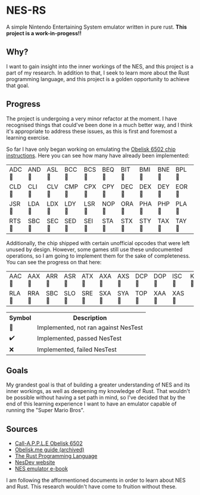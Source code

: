 # NES-RS
A simple Nintendo Entertaining System emulator written in pure rust.
**This project is a work-in-progess!!**

## Why?
I want to gain insight into the inner workings of the NES, and this project is a part of my research. In addition to that, I seek to learn more about the Rust programming language, and this project is a golden opportunity to achieve that goal.

## Progress
The project is undergoing a very minor refactor at the moment.
I have recognised things that could've been done in a much better way, and I think it's appropriate to address these issues, as this is first and foremost a learning exercise.

So far I have only began working on emulating the [Obelisk 6502 chip instructions](https://www.nesdev.org/obelisk-6502-guide/reference.html). Here you can see how many have already been implemented:
<table>
	<tr>
		<td>ADC🚧</td>
		<td>AND🚧</td>
		<td>ASL🚧</td>
		<td>BCC🚧</td>
		<td>BCS🚧</td>
		<td>BEQ🚧</td>
		<td>BIT🚧</td>
		<td>BMI🚧</td>
		<td>BNE🚧</td>
		<td>BPL🚧</td>
		<td>BRK🚧</td>
		<td>BVC🚧</td>
		<td>BVS🚧</td>
		<td>CLC🚧</td>
	</tr>
	<tr>
		<td>CLD🚧</td>
		<td>CLI🚧</td>
		<td>CLV🚧</td>
		<td>CMP🚧</td>
		<td>CPX🚧</td>
		<td>CPY🚧</td>
		<td>DEC🚧</td>
		<td>DEX🚧</td>
		<td>DEY🚧</td>
		<td>EOR🚧</td>
		<td>INC🚧</td>
		<td>INX🚧</td>
		<td>INY🚧</td>
		<td>JMP🚧</td>
	</tr>
	<tr>
		<td>JSR🚧</td>
		<td>LDA🚧</td>
		<td>LDX🚧</td>
		<td>LDY🚧</td>
		<td>LSR🚧</td>
		<td>NOP🚧</td>
		<td>ORA🚧</td>
		<td>PHA🚧</td>
		<td>PHP🚧</td>
		<td>PLA🚧</td>
		<td>PLP🚧</td>
		<td>ROL🚧</td>
		<td>ROR🚧</td>
		<td>RTI🚧</td>
	</tr>
	<tr>
		<td>RTS🚧</td>
		<td>SBC🚧</td>
		<td>SEC🚧</td>
		<td>SED🚧</td>
		<td>SEI🚧</td>
		<td>STA🚧</td>
		<td>STX🚧</td>
		<td>STY🚧</td>
		<td>TAX🚧</td>
		<td>TAY🚧</td>
		<td>TSX🚧</td>
		<td>TXA🚧</td>
		<td>TXS🚧</td>
		<td>TYA🚧</td>
	</tr>
</table>

Additionally, the chip shipped with certain unofficial opcodes that were left unused by design. However, some games still use these undocumented operations, so I am going to implement them for the sake of completeness. You can see the progress on that here:
<table>
	<tr>
		<td>AAC🚧</td>
		<td>AAX🚧</td>
		<td>ARR🚧</td>
		<td>ASR🚧</td>
		<td>ATX🚧</td>
		<td>AXA🚧</td>
		<td>AXS🚧</td>
		<td>DCP🚧</td>
		<td>DOP🚧</td>
		<td>ISC🚧</td>
		<td>KIL🚧</td>
		<td>LAR🚧</td>
		<td>LAX🚧</td>
		<td>NOP🚧</td>
	</tr>
	<tr>
		<td>RLA🚧</td>
		<td>RRA🚧</td>
		<td>SBC🚧</td>
		<td>SLO🚧</td>
		<td>SRE🚧</td>
		<td>SXA🚧</td>
		<td>SYA🚧</td>
		<td>TOP🚧</td>
		<td>XAA🚧</td>
		<td>XAS🚧</td>
	</tr>
</table>

<table>
	<tr>
		<th>Symbol</th>
		<th>Description</th>
	</tr>
	<tr>
		<td>🚧</td>
		<td>Implemented, not ran against NesTest</td>
	</tr>
	<tr>
		<td>✔️</td>
		<td>Implemented, passed NesTest</td>
	</tr>
	<tr>
		<td>❌</td>
		<td>Implemented, failed NesTest</td>
	</tr>
</table>

## Goals
My grandest goal is that of building a greater understanding of NES and its inner workings, as well as deepening my knowledge of Rust.
That wouldn't be possible without having a set path in mind, so I've decided that by the end of this learning experience I want to have an emulator capable of running the "Super Mario Bros".

## Sources
- [Call-A.P.P.L.E Obelisk 6502](https://www.callapple.org/obelisk-6502-registers/)
- [Obelisk.me guide (archived)](https://web.archive.org/web/20210909190432/http://www.obelisk.me.uk/6502/)
- [The Rust Programming Language](https://doc.rust-lang.org/book/)
- [NesDev website](https://www.nesdev.org/)
- [NES emulator e-book](https://bugzmanov.github.io/nes_ebook)

I am following the afformentioned documents in order to learn about NES and Rust. This research wouldn't have come to fruition without these.